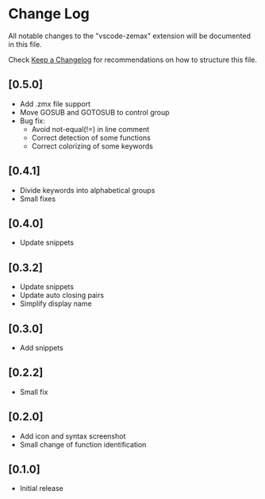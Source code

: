 # Change Log

All notable changes to the "vscode-zemax" extension will be documented in this file.

Check [Keep a Changelog](http://keepachangelog.com/) for recommendations on how to structure this file.

## [0.5.0]
- Add .zmx file support
- Move GOSUB and GOTOSUB to control group
- Bug fix:
  - Avoid not-equal(!=) in line comment
  - Correct detection of some functions
  - Correct colorizing of some keywords

## [0.4.1]
- Divide keywords into alphabetical groups
- Small fixes

## [0.4.0]
- Update snippets

## [0.3.2]
- Update snippets
- Update auto closing pairs
- Simplify display name

## [0.3.0]
- Add snippets

## [0.2.2]
- Small fix

## [0.2.0]
- Add icon and syntax screenshot
- Small change of function identification

## [0.1.0]
- Initial release
